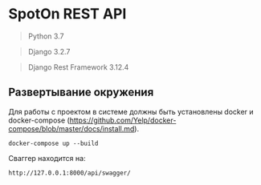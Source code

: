 # SpotOn REST API

> Python 3.7

> Django 3.2.7

> Django Rest Framework 3.12.4

##  Развертывание окружения

Для работы с проектом в системе должны быть установлены docker и docker-compose (https://github.com/Yelp/docker-compose/blob/master/docs/install.md).
```
docker-compose up --build
```

Сваггер находится на:
```
http://127.0.0.1:8000/api/swagger/
```
